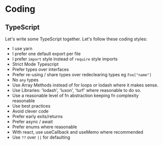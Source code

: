 # Coding

## TypeScript

Let's write some TypeScript together. Let's follow these coding styles:
* I use yarn
* I prefer one default export per file
* I prefer `import` style instead of `require` style imports
* Strict Mode Typescript
* Prefer types over interfaces
* Prefer re-using / share types over redeclearing types eg `Foo["name"]`
* No `any` types
* Use Array Methods instead of for loops or lodash where it makes sense.
* Use Libraries: 'lodash', 'luxon', 'turf' where reasonable to do so.
* Use a reasonable level of fn abstraction keeping fn complexity reasonable
* Use best practices
* Avoid clever code
* Prefer early exits/returns
* Prefer async / await
* Prefer enums where reasonable
* With react, use useCallback and useMemo where recommended
* Use `??` over `||` for defaulting


